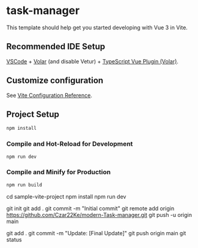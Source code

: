 # task-manager

This template should help get you started developing with Vue 3 in Vite.

## Recommended IDE Setup

[VSCode](https://code.visualstudio.com/) + [Volar](https://marketplace.visualstudio.com/items?itemName=Vue.volar) (and disable Vetur) + [TypeScript Vue Plugin (Volar)](https://marketplace.visualstudio.com/items?itemName=Vue.vscode-typescript-vue-plugin).

## Customize configuration

See [Vite Configuration Reference](https://vitejs.dev/config/).

## Project Setup

```sh
npm install
```

### Compile and Hot-Reload for Development

```sh
npm run dev
```

### Compile and Minify for Production

```sh
npm run build
```

cd sample-vite-project
npm install
npm run dev

git init
git add .
git commit -m "Initial commit"
git remote add origin https://github.com/Czar22Ke/modern-Task-manager.git
git push -u origin main

git add .
git commit -m "Update: [Final Update]"
git push origin main
git status
